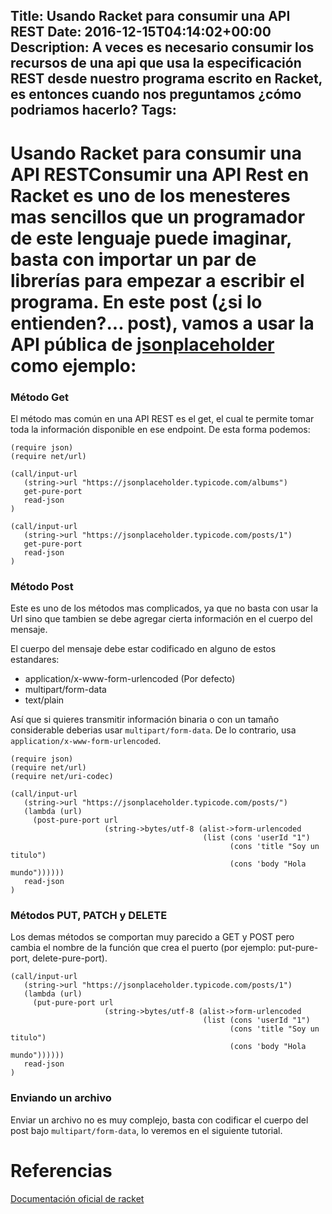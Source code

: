 Title: Usando Racket para consumir una API REST
Date: 2016-12-15T04:14:02+00:00
Description: A veces es necesario consumir los recursos de una api que usa la especificación REST desde nuestro programa escrito en Racket, es entonces cuando nos preguntamos ¿cómo podriamos hacerlo?
Tags: 
---
# Usando Racket para consumir una API RESTConsumir una API Rest en Racket es uno de los menesteres mas sencillos que un programador de este lenguaje puede imaginar, basta con importar un par de librerías para empezar a escribir el programa. En este post (¿si lo entienden?... post), vamos a usar la API pública de [jsonplaceholder](https://jsonplaceholder.typicode.com/) como ejemplo:

### Método Get
El método mas común en una API REST es el get, el cual te permite tomar toda la información disponible en ese endpoint. De esta forma podemos:

```
(require json)
(require net/url)

(call/input-url 
   (string->url "https://jsonplaceholder.typicode.com/albums")
   get-pure-port
   read-json
)

(call/input-url 
   (string->url "https://jsonplaceholder.typicode.com/posts/1")
   get-pure-port
   read-json
)
```

### Método Post
Este es uno de los métodos mas complicados, ya que no basta con usar la Url sino que tambien se debe agregar cierta información en el cuerpo del mensaje. 

El cuerpo del mensaje debe estar codificado en alguno de estos estandares:

* application/x-www-form-urlencoded (Por defecto)
* multipart/form-data
* text/plain

Así que si quieres transmitir información binaria o con un tamaño considerable deberias usar `multipart/form-data`. De lo contrario, usa `application/x-www-form-urlencoded`.


```
(require json)
(require net/url)
(require net/uri-codec)

(call/input-url 
   (string->url "https://jsonplaceholder.typicode.com/posts/")
   (lambda (url)
     (post-pure-port url
                     (string->bytes/utf-8 (alist->form-urlencoded
                                           (list (cons 'userId "1")
                                                 (cons 'title "Soy un titulo")
                                                 (cons 'body "Hola mundo"))))))
   read-json
)
```
### Métodos PUT, PATCH y DELETE

Los demas métodos se comportan muy parecido a GET y POST pero cambia el nombre de la función que crea el puerto (por ejemplo: put-pure-port, delete-pure-port).

```
(call/input-url 
   (string->url "https://jsonplaceholder.typicode.com/posts/1")
   (lambda (url)
     (put-pure-port url
                     (string->bytes/utf-8 (alist->form-urlencoded
                                           (list (cons 'userId "1")
                                                 (cons 'title "Soy un titulo")
                                                 (cons 'body "Hola mundo"))))))
   read-json
)
```
### Enviando un archivo
Enviar un archivo no es muy complejo, basta con codificar el cuerpo del post bajo `multipart/form-data`, lo veremos en el siguiente tutorial.

# Referencias
[Documentación oficial de racket](https://docs.racket-lang.org/net/url.html?q=put-pure-port#%28def._%28%28lib._net%2Furl..rkt%29._put-pure-port%29%29)